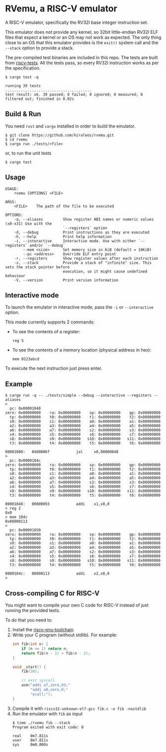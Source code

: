 # RVemu, a RISC-V emulator
A RISC-V emulator, specifically the RV32I base integer instruction set.

This emulator does not provide any kernel, so 32bit little-endian RV32I ELF files that expect a kernel or an OS may not work as expected. The only thing close to an OS that this emulator provides is the `exit()` system call and the `--stack` option to provide a stack.

The pre-compiled test binaries are included in this repo. The tests are built from [riscv-tests](https://github.com/riscv/riscv-tests). All the tests pass, so every RV32I instruction works as per the specification.

```
$ cargo test -q

running 39 tests
.......................................
test result: ok. 39 passed; 0 failed; 0 ignored; 0 measured; 0 filtered out; finished in 0.02s
```

## Build & Run
You need `rust` and `cargo` installed in order to build the emulator.
```
$ git clone https://github.com/kiraleos/rvemu.git
$ cd rvemu
$ cargo run ./tests/<file>
```
or, to run the unit tests
```
$ cargo test
```
## Usage
```
USAGE:
    rvemu [OPTIONS] <FILE>

ARGS:
    <FILE>    The path of the file to be executed

OPTIONS:
    -a, --aliases         Show register ABI names or numeric values (x0-x31) Use with the
                          `--registers` option
    -d, --debug           Print instructions as they are executed
    -h, --help            Print help information
    -i, --interactive     Interactive mode. Use with either `--registers` and/or `--debug`
        --mem <size>      Set memory size in KiB (default = 16KiB)
        --pc <address>    Override ELF entry point
    -r, --registers       Show register values after each instruction
    -s, --stack           Provide a stack of "infinite" size. This sets the stack pointer before
                          execution, so it might cause undefined behaviour
    -V, --version         Print version information
```
## Interactive mode
To launch the emulator in interactive mode, pass the `-i` or `--interactive` option.

This mode currently supports 2 commands: 
* To see the contents of a register:
    
    `reg 5`
* To see the contents of a memory location (physical address in hex):

    `mem 0123abcd`

To execute the next instruction just press enter. 
## Example
```
$ cargo run -q -- ./tests/simple --debug --interactive --registers --aliases
> 
  pc: 0x00001048
zero: 0x00000000    ra: 0x00000000    sp: 0x00000000    gp: 0x00000000  
  tp: 0x00000000    t0: 0x00000000    t1: 0x00000000    t2: 0x00000000  
  s0: 0x00000000    s1: 0x00000000    a0: 0x00000000    a1: 0x00000000  
  a2: 0x00000000    a3: 0x00000000    a4: 0x00000000    a5: 0x00000000  
  a6: 0x00000000    a7: 0x00000000    s2: 0x00000000    s3: 0x00000000  
  s4: 0x00000000    s5: 0x00000000    s6: 0x00000000    s7: 0x00000000  
  s8: 0x00000000    s9: 0x00000000   s10: 0x00000000   s11: 0x00000000  
  t3: 0x00000000    t4: 0x00000000    t5: 0x00000000    t6: 0x00000000  

00001000:   0480006f            jal     x0,00000048
> 
  pc: 0x0000104c
zero: 0x00000000    ra: 0x00000000    sp: 0x00000000    gp: 0x00000000  
  tp: 0x00000000    t0: 0x00000000    t1: 0x00000000    t2: 0x00000000  
  s0: 0x00000000    s1: 0x00000000    a0: 0x00000000    a1: 0x00000000  
  a2: 0x00000000    a3: 0x00000000    a4: 0x00000000    a5: 0x00000000  
  a6: 0x00000000    a7: 0x00000000    s2: 0x00000000    s3: 0x00000000  
  s4: 0x00000000    s5: 0x00000000    s6: 0x00000000    s7: 0x00000000  
  s8: 0x00000000    s9: 0x00000000   s10: 0x00000000   s11: 0x00000000  
  t3: 0x00000000    t4: 0x00000000    t5: 0x00000000    t6: 0x00000000  

00001048:   00000093            addi    x1,x0,0
> reg 2
0x0
> mem 104c
0x00000113
> 
  pc: 0x00001050
zero: 0x00000000    ra: 0x00000000    sp: 0x00000000    gp: 0x00000000  
  tp: 0x00000000    t0: 0x00000000    t1: 0x00000000    t2: 0x00000000  
  s0: 0x00000000    s1: 0x00000000    a0: 0x00000000    a1: 0x00000000  
  a2: 0x00000000    a3: 0x00000000    a4: 0x00000000    a5: 0x00000000  
  a6: 0x00000000    a7: 0x00000000    s2: 0x00000000    s3: 0x00000000  
  s4: 0x00000000    s5: 0x00000000    s6: 0x00000000    s7: 0x00000000  
  s8: 0x00000000    s9: 0x00000000   s10: 0x00000000   s11: 0x00000000  
  t3: 0x00000000    t4: 0x00000000    t5: 0x00000000    t6: 0x00000000  

0000104c:   00000113            addi    x2,x0,0
> 
```
## Cross-compiling C for RISC-V
You might want to compile your own C code for RISC-V instead of just running the provided tests.

To do that you need to: 
1. Install the [riscv-gnu-toolchain](https://github.com/riscv-collab/riscv-gnu-toolchain) 
2. Write your C program (without stdlib). For example:
    ```c
    int fib(int n) {
        if (n <= 1) return n;
        return fib(n - 1) + fib(n - 2);
    }

    void _start() {
        fib(30);

        // exit syscall
        asm("addi a7,zero,93;"
            "addi a0,zero,0;"
            "ecall;");
    }
    ```
3. Compile it with `riscv32-unknown-elf-gcc fib.c -o fib -nostdlib`
4. Run the emulator with `fib` as input
    ```
    $ time ./rvemu fib --stack
    Program exited with exit code: 0

    real    0m7.811s
    user    0m7.811s
    sys     0m0.000s
    ```